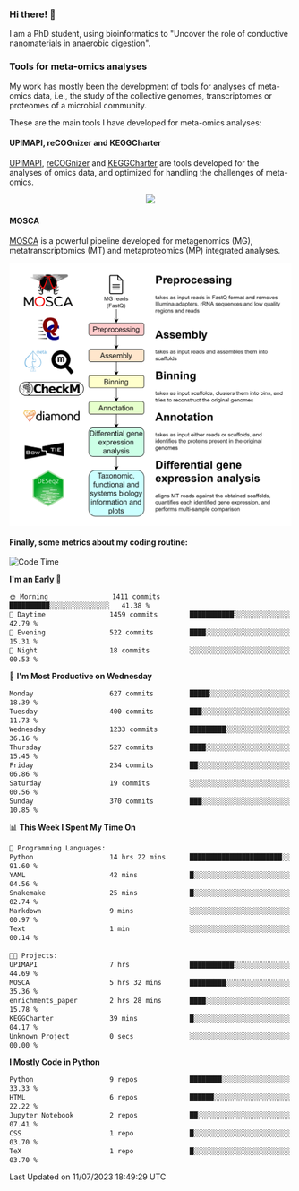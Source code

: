 ### Hi there! 👋

I am a PhD student, using bioinformatics to "Uncover the role of conductive nanomaterials in anaerobic digestion".

### Tools for meta-omics analyses

My work has mostly been the development of tools for analyses of meta-omics data, i.e., the study of the collective genomes, transcriptomes or proteomes of a microbial community.

These are the main tools I have developed for meta-omics analyses:

#### UPIMAPI, reCOGnizer and KEGGCharter

[UPIMAPI](https://github.com/iquasere/UPIMAPI), [reCOGnizer](https://github.com/iquasere/reCOGnizer) and [KEGGCharter](https://github.com/iquasere/KEGGCharter) are tools developed for the analyses of omics data, and optimized for handling the challenges of meta-omics.

<p align="center">
    <img src="assets/annotation_paper.png">
</p>

#### MOSCA

[MOSCA](https://github.com/iquasere/MOSCA) is a powerful pipeline developed for metagenomics (MG), metatranscriptomics (MT) and metaproteomics (MP) integrated analyses.

<p align="center">
    <img src="assets/mosca_workflow.png" align="center" width="700">
</p>


#### Finally, some metrics about my coding routine:

<!--START_SECTION:waka-->
![Code Time](http://img.shields.io/badge/Code%20Time-612%20hrs%2051%20mins-blue)

**I'm an Early 🐤** 

```text
🌞 Morning                1411 commits        ██████████░░░░░░░░░░░░░░░   41.38 % 
🌆 Daytime                1459 commits        ███████████░░░░░░░░░░░░░░   42.79 % 
🌃 Evening                522 commits         ████░░░░░░░░░░░░░░░░░░░░░   15.31 % 
🌙 Night                  18 commits          ░░░░░░░░░░░░░░░░░░░░░░░░░   00.53 % 
```
📅 **I'm Most Productive on Wednesday** 

```text
Monday                   627 commits         █████░░░░░░░░░░░░░░░░░░░░   18.39 % 
Tuesday                  400 commits         ███░░░░░░░░░░░░░░░░░░░░░░   11.73 % 
Wednesday                1233 commits        █████████░░░░░░░░░░░░░░░░   36.16 % 
Thursday                 527 commits         ████░░░░░░░░░░░░░░░░░░░░░   15.45 % 
Friday                   234 commits         ██░░░░░░░░░░░░░░░░░░░░░░░   06.86 % 
Saturday                 19 commits          ░░░░░░░░░░░░░░░░░░░░░░░░░   00.56 % 
Sunday                   370 commits         ███░░░░░░░░░░░░░░░░░░░░░░   10.85 % 
```


📊 **This Week I Spent My Time On** 

```text
💬 Programming Languages: 
Python                   14 hrs 22 mins      ███████████████████████░░   91.60 % 
YAML                     42 mins             █░░░░░░░░░░░░░░░░░░░░░░░░   04.56 % 
Snakemake                25 mins             █░░░░░░░░░░░░░░░░░░░░░░░░   02.74 % 
Markdown                 9 mins              ░░░░░░░░░░░░░░░░░░░░░░░░░   00.97 % 
Text                     1 min               ░░░░░░░░░░░░░░░░░░░░░░░░░   00.14 % 

🐱‍💻 Projects: 
UPIMAPI                  7 hrs               ███████████░░░░░░░░░░░░░░   44.69 % 
MOSCA                    5 hrs 32 mins       █████████░░░░░░░░░░░░░░░░   35.36 % 
enrichments_paper        2 hrs 28 mins       ████░░░░░░░░░░░░░░░░░░░░░   15.78 % 
KEGGCharter              39 mins             █░░░░░░░░░░░░░░░░░░░░░░░░   04.17 % 
Unknown Project          0 secs              ░░░░░░░░░░░░░░░░░░░░░░░░░   00.00 % 
```

**I Mostly Code in Python** 

```text
Python                   9 repos             ████████░░░░░░░░░░░░░░░░░   33.33 % 
HTML                     6 repos             ██████░░░░░░░░░░░░░░░░░░░   22.22 % 
Jupyter Notebook         2 repos             ██░░░░░░░░░░░░░░░░░░░░░░░   07.41 % 
CSS                      1 repo              █░░░░░░░░░░░░░░░░░░░░░░░░   03.70 % 
TeX                      1 repo              █░░░░░░░░░░░░░░░░░░░░░░░░   03.70 % 
```




 Last Updated on 11/07/2023 18:49:29 UTC
<!--END_SECTION:waka-->
